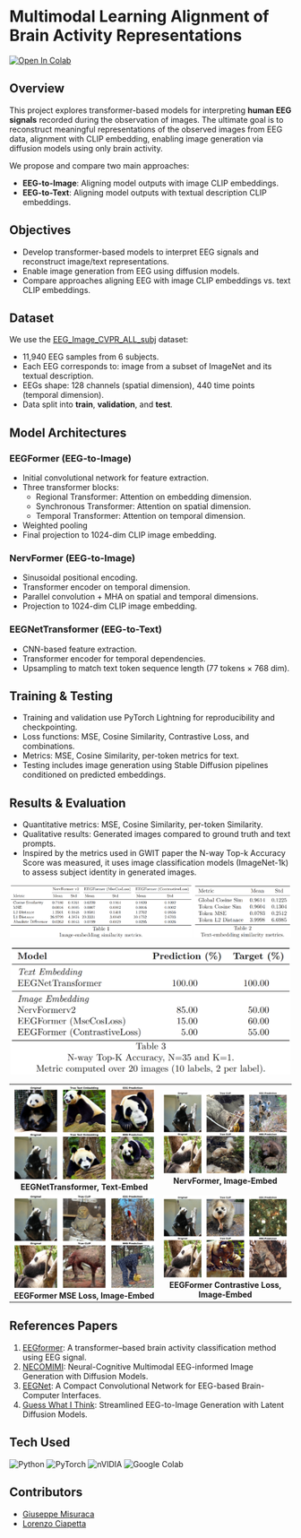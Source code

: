 # Multimodal Learning Alignment of Brain Activity Representations
[![Open In Colab](https://colab.research.google.com/assets/colab-badge.svg)](https://colab.research.google.com/drive/1ORzNUowET_GmLy0Z-d5SDQchTkn_WwEB?usp=sharing)
## Overview

This project explores transformer-based models for interpreting **human EEG signals** recorded during the observation of images. The ultimate goal is to reconstruct meaningful representations of the observed images from EEG data, alignment with CLIP embedding, enabling image generation via diffusion models using only brain activity.

We propose and compare two main approaches:
- **EEG-to-Image**: Aligning model outputs with image CLIP embeddings.
- **EEG-to-Text**: Aligning model outputs with textual description CLIP embeddings.


## Objectives

- Develop transformer-based models to interpret EEG signals and reconstruct image/text representations.
- Enable image generation from EEG using diffusion models.
- Compare approaches aligning EEG with image CLIP embeddings vs. text CLIP embeddings.


## Dataset

We use the [EEG_Image_CVPR_ALL_subj](https://huggingface.co/datasets/luigi-s/EEG_Image_CVPR_ALL_subj) dataset:
- 11,940 EEG samples from 6 subjects.
- Each EEG corresponds to: image from a subset of ImageNet and its textual description.
- EEGs shape: 128 channels (spatial dimension), 440 time points (temporal dimension).
- Data split into **train**, **validation**, and **test**.


## Model Architectures


### EEGFormer (EEG-to-Image)
- Initial convolutional network for feature extraction.
- Three transformer blocks:
  - Regional Transformer: Attention on embedding dimension.
  - Synchronous Transformer: Attention on spatial dimension.
  - Temporal Transformer: Attention on temporal dimension.
- Weighted pooling 
- Final projection to 1024-dim CLIP image embedding.


### NervFormer (EEG-to-Image)
- Sinusoidal positional encoding.
- Transformer encoder on temporal dimension.
- Parallel convolution + MHA on spatial and temporal dimensions.
- Projection to 1024-dim CLIP image embedding.


### EEGNetTransformer (EEG-to-Text)
- CNN-based feature extraction.
- Transformer encoder for temporal dependencies.
- Upsampling to match text token sequence length (77 tokens × 768 dim).


## Training & Testing

- Training and validation use PyTorch Lightning for reproducibility and checkpointing.
- Loss functions: MSE, Cosine Similarity, Contrastive Loss, and combinations.
- Metrics: MSE, Cosine Similarity, per-token metrics for text.
- Testing includes image generation using Stable Diffusion pipelines conditioned on predicted embeddings.


## Results & Evaluation

- Quantitative metrics: MSE, Cosine Similarity, per-token Similarity.
- Qualitative results: Generated images compared to ground truth and text prompts.
- Inspired by the metrics used in GWIT paper the N-way Top-k Accuracy Score was measured, it uses image classification models (ImageNet-1k) to assess subject identity in generated images.

<p align="center">
  <img src="assets/ImgEmbed_SimilarityMetrics.png" width="64.5%" />
  <img src="assets/TextEmbed_SimilarityMetrics.png" width="34.4%" />
</p>

<div align=center><img src="assets/ImgQuality_metric.png" width="500px"/></div>

<table align="center">
  <tr>
    <td align="center">
      <img src="assets/Panda_TEXTEmbed_EEGNetTrasformer.png" width="500" alt="Text‑Embed EEGNetTransformer"><br>
      <b>EEGNetTransformer, Text‑Embed</b>
    </td>
    <td align="center">
      <img src="assets/Panda_ImgEmbed_NervFormer.png" width="500" alt="NervFormer"><br>
      <b>NervFormer, Image‑Embed</b>
    </td>
  </tr>
  <tr>
    <td align="center">
      <img src="assets/Panda_ImgEmbed_EEGFormer_MseLoss.png" width="500" alt="MSE Loss"><br>
      <b>EEGFormer MSE Loss, Image‑Embed</b>
    </td>
    <td align="center">
      <img src="assets/Panda_ImgEmbed_EEGFormer_ContrasiveLoss.png" width="500" alt="Contrastive Loss"><br>
      <b>EEGFormer Contrastive Loss, Image‑Embed</b>
    </td>
  </tr>
</table>



## References Papers

1. [EEGformer](https://www.frontiersin.org/journals/neuroscience/articles/10.3389/fnins.2023.1148855/full#F2): A transformer–based brain activity classification method using EEG signal.
2. [NECOMIMI](https://arxiv.org/abs/2410.00712): Neural-Cognitive Multimodal EEG-informed Image Generation with Diffusion Models.
3. [EEGNet](https://arxiv.org/abs/1611.08024): A Compact Convolutional Network for EEG-based Brain-Computer Interfaces.
4. [Guess What I Think](https://arxiv.org/abs/2410.02780): Streamlined EEG-to-Image Generation with Latent Diffusion Models.


## Tech Used
 ![Python](https://img.shields.io/badge/python-3670A0?style=for-the-badge&logo=python&logoColor=ffdd54) ![PyTorch](https://img.shields.io/badge/PyTorch-%23EE4C2C.svg?style=for-the-badge&logo=PyTorch&logoColor=white) ![nVIDIA](https://img.shields.io/badge/cuda-000000.svg?style=for-the-badge&logo=nVIDIA&logoColor=green) ![Google Colab](https://img.shields.io/badge/Google%20Colab-%23F9A825.svg?style=for-the-badge&logo=googlecolab&logoColor=white)


## Contributors

- [Giuseppe Misuraca](https://github.com/GiuseMisu)
- [Lorenzo Ciapetta](https://github.com/LorenzoCiappetta)
